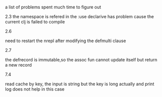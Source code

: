 a list of problems spent much time to figure out

2.3 
the namespace is refered in the :use declarive has problem cause the current clj is failed to compile

2.6

need to restart the nrepl after modifying the defmulti clause

2.7

the defrecord is immutable,so the assoc fun cannot update itself but return a new record

7.4

read cache by key, the input is string but the key is long actually and print log does not help in this case
